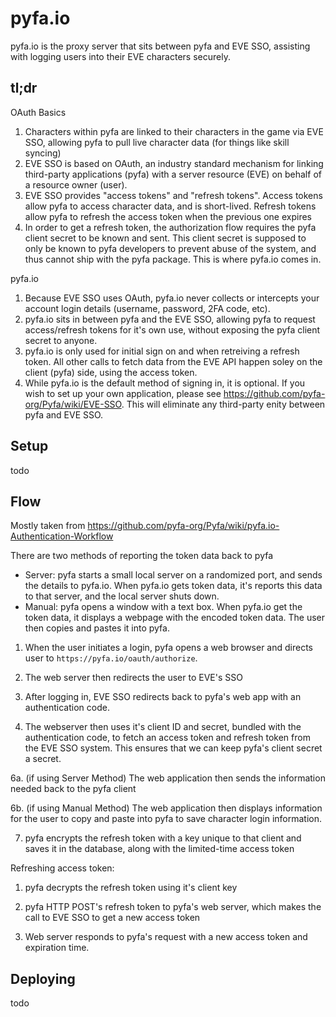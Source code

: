 # pyfa.io

pyfa.io is the proxy server that sits between pyfa and EVE SSO, assisting with logging users into their EVE characters securely.

## tl;dr

OAuth Basics
1) Characters within pyfa are linked to their characters in the game via EVE SSO, allowing pyfa to pull live character data (for things like skill syncing)
2) EVE SSO is based on OAuth, an industry standard mechanism for linking third-party applications (pyfa) with a server resource (EVE) on behalf of a resource owner (user). 
3) EVE SSO provides "access tokens" and "refresh tokens". Access tokens allow pyfa to access character data, and is short-lived. Refresh tokens allow pyfa to refresh the access token when the previous one expires
4) In order to get a refresh token, the authorization flow requires the pyfa client secret to be known and sent. This client secret is supposed to only be known to pyfa developers to prevent abuse of the system, and thus cannot ship with the pyfa package. This is where pyfa.io comes in.

pyfa.io
1) Because EVE SSO uses OAuth, pyfa.io never collects or intercepts your account login details (username, password, 2FA code, etc).
2) pyfa.io sits in between pyfa and the EVE SSO, allowing pyfa to request access/refresh tokens for it's own use, without exposing the pyfa client secret to anyone.
3) pyfa.io is only used for initial sign on and when retreiving a refresh token. All other calls to fetch data from the EVE API happen soley on the client (pyfa) side, using the access token.
4) While pyfa.io is the default method of signing in, it is optional. If you wish to set up your own application, please see https://github.com/pyfa-org/Pyfa/wiki/EVE-SSO. This will eliminate any third-party enity between pyfa and EVE SSO.

## Setup

todo

## Flow

Mostly taken from https://github.com/pyfa-org/Pyfa/wiki/pyfa.io-Authentication-Workflow

There are two methods of reporting the token data back to pyfa
- Server: pyfa starts a small local server on a randomized port, and sends the details to pyfa.io. When pyfa.io gets token data, it's reports this data to that server, and the local server shuts down.
- Manual: pyfa opens a window with a text box. When pyfa.io get the token data, it displays a webpage with the encoded token data. The user then copies and pastes it into pyfa.

1. When the user initiates a login, pyfa opens a web browser and directs user to `https://pyfa.io/oauth/authorize`. 

2. The web server then redirects the user to EVE's SSO

3. After logging in, EVE SSO redirects back to pyfa's web app with an authentication code.

4. The webserver then uses it's client ID and secret, bundled with the authentication code, to fetch an access token and refresh token from the EVE SSO system. This ensures that we can keep pyfa's client secret a secret.

6a. (if using Server Method) The web application then sends the information needed back to the pyfa client

6b. (if using Manual Method) The web application then displays information for the user to copy and paste into pyfa to save character login information.

7. pyfa encrypts the refresh token with a key unique to that client and saves it in the database, along with the limited-time access token 

Refreshing access token:

1. pyfa decrypts the refresh token using it's client key

2. pyfa HTTP POST's refresh token to pyfa's web server, which makes the call to EVE SSO to get a new access token

3. Web server responds to pyfa's request with a new access token and expiration time.

## Deploying

todo
